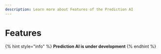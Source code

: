```yaml
---
description: Learn more about Features of the Prediction AI
---
```


# Features

{% hint style="info" %}
**Prediction AI is under development**
{% endhint %}
